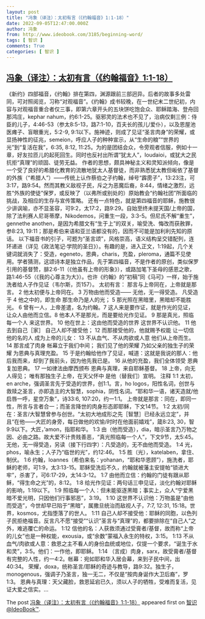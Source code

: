 ```yaml
---
layout: post
title: "冯象（译注）：太初有言（《约翰福音》1:1-18）"
date: 2022-09-05T12:47:00.000Z
author: 冯象
from: http://www.ideobook.com/3185/beginning-word/
tags: [ 智识 ]
comments: True
categories: [ 智识 ]
---
```

<!--1662382020000-->
[冯象（译注）：太初有言（《约翰福音》1:1-18）](http://www.ideobook.com/3185/beginning-word/)
------

<div>
<p>《新约》四部福音，《约翰》排在第四，渊源跟前三部迥异。后者的故事多处雷同，可对照阅览，习称“对观福音”。《约翰》成书较晚，在一世纪末二世纪初，内容与对观福音重合者仅三事，即第六章开头的五块饼吃饱会众、耶稣踏海、登舟回那鸿庄，kephar nahum，约6:1-25。驱邪灵的法术也不见了，治病仅剩三例：侍臣的儿子，4:46-53（参太8:5-13，路7:1-10，百夫长的孩儿/爱仆），以及恩屋池医瘫子、盲眼重光，5:2-9, 9:1以下。施神迹，则成了见证“圣言肉身”的荣耀，或显扬神性的征兆，semeion，呼应人子的种种宣示，从“生命的粮”“世界的光”到“复活在我”，6:35, 8:12, 11:25。为的是团结会众，令旁观者信服，例如十一章，好友拉匝儿的起死回生。同时也反衬出所谓“犹太人”，Ioudaioi，或犹大之民抗拒“真理”的顽固、徒劳无益。 作者的思想，颇具神秘主义和灵知派倾向，像是一个受了良好的希腊化教育的流散地犹太人基督徒，而非熟悉犹太教但皈依了基督的外族（“希腊人”）——传统上认作蔡伯之子约翰，绰号“霹雳子”，13:23注，可3:17，路9:54。然而其教义敌视子民，斥之为恶魔后裔，8:44，情绪之激烈，远胜“外族的使徒”保罗，或反映了（以弗所或别处的）原始教会“约翰社团”所面临的挑战，及相应的生存与宣传策略。 还有一点特色，就是第四福音的耶稣，施教很少讲讽喻，亦不显圣容，可9:2，太17:2，路9:29。自始至终未提天国/上帝的国，除了法利赛人尼哥蒂摩，Nikodemos，问重生一段，3:3-5。但尼氏不解“重生”，gennethe anothen，是因为希腊文有“生于上”的双关，喻受洗、悔改而获赦罪，参8:23, 19:11；那是希伯来语和亚兰语都没有的，因而不可能是加利利先知的原话。 以下福音书的引子，可题为“圣言颂”，风格崇高，语义结构呈交错配列，连环递进（详见《政法笔记·学院的圣日》）。有趣的是，进入正文，1:19起，几个关键词就消失了：受造，egeneto，恩典，charis，充盈，pleroma，通篇不见使用。学者猜测，这颂诗本是独立作品，先于第四福音，不是作者的原创，类似保罗引用的基督赞，腓2:6-11（《他虽有上帝的形象》），或路加笔下圣母的感恩之歌，路1:46-55（《我的心尊主为大》）。也许《约翰》的“初稿”同《马可》一样，始于施洗者给人子作见证（韦尔斯，页157）。 太初有言： 那言与上帝同在，上帝就是那言。 2 他太初便与上帝同在。 3 万物由他而受造—— 无他，无一得受造。 凡受造于 4 他之中的，即生命 那生命乃是人的光； 5 那光照在黑暗里，黑暗却不能胜光。 6 曾有一人，上帝差遣，名为约翰。7 这人来是要作证，就是作光的见证，让众人由他而立信。8 他本人不是那光，而是要给光作见证。 9 那是真光，照临每一个人 来这世界。 10 他在世上：这由他而受造的世界 这世界不认识他。 11 他去到自己［家］ 自己人却不接受他； 12 而那接受他的，他就赐予权能 让一切信他的名的人 成为上帝的儿女： 13 不从血气、不从肉欲或人意 他们从上帝而生。 14 那言成了肉身 帐幕立于我们中间； 我们见了他的荣耀 乃如父亲的独生子的荣耀 为恩典与真理充盈。 15 于是约翰给他作了见证，喊道：这就是我说的那人：他后我而来，却到了我前头，因为他先我已是。 16 从他的充盈，我们全体领受 恩典复加恩典。 17 一如律法由摩西颁布 恩典与真理，来自耶稣基督。 18 上帝，向无人得见； 唯有那独生子上帝，在天父怀中 是他（替我们）宣明。 注释 1:1 太初，en arche，强调圣言先于受造的世界，创1:1。言，ho logos，阳性名词，创世与救赎之圣言，亦即造主的大智慧，sophia，阴性名词。“耶和华一语，诸天造就/他启唇一呼，星空万象”，诗33:6, 107:20，约一1:1。 上帝就是那言：同在，即同一性，所言与言者合一；而圣言降世的肉身形态即耶稣，下文14节。 1:2 太初/同在：圣言/大智慧曾参与创世。“太初大地成形之先［智慧］已经永远立定”，并且“在他——大匠的身旁，每日做他的欢愉/时时在他面前嬉戏”，箴8:23, 30，智9:9以下。大匠，&#8217;amon，指耶和华。 1:3 由（他而受造），dia，暗示圣言乃万物之因、必由之路。故大爱不计贵贱善恶，“真光照临每一个人”，下文9节，太5:45。 无他，无一得受造，另读（接下行四字）：凡受造的，无不由他而受造。 1:4 光，phos，喻永生；人子乃“临世的光”，约12:46。 1:5 胜（光），katelaben，拿住、制伏。 1:6 约翰，Ioannes（希伯来名：yohanan，“耶和华恩顾”），施洗者，耶稣的老师，可1:9，太3:13-15。耶稣受洗后不久，约翰就被藩主安提帕“锁进大牢”，杀害了，可6:17-29，太14:3-12。 1:7 由他而立信：约翰的门徒有跟从耶稣，“得生命之光”的，8:12。 1:8 给光作见证：两句话三申见证，淡化约翰对耶稣的影响，1:19以下。 1:9 照临每一个人：但未能驱逐黑暗；事实上，众人“宁爱黑暗不爱光明，只因他们行事邪恶”，3:19。 1:10 这世界不认识他：万物虽是“由他而受造”，今世却早已陷于“黑暗”，属撒旦统治而敌视人子，7:7, 12:31, 15:18。世界，kosmos，尤指堕落了的世人。 1:11 自己人却不接受他：耶稣的同胞，以色列子民拒绝福音。反言凡不愿“接受”“认识”圣言与“真理”的，都要排除在“自己人”之外，难逃覆亡的命运。 1:12 信他的名：人获救须通过受膏者/基督，故而称“上帝的儿女”也是一种权能，exousia，或“余数”蒙福入永生的特权，3:15。 1:13 不从血气/肉欲或人意：救恩之主不看人的身份血统或地位，仅提一个要求，“诞生于水和灵”，3:5。他们：一作他，即耶稣。 1:14 （言成）肉身，sarx，故受膏者/基督有完整的人性，约一4:2。帐幕：宛如耶和华入居会幕，来到子民中间，出40:34。 荣耀，doxa，统称圣言/耶稣的奇迹与教导，路9:32。独生子，monogenous，强调子乃圣言，独一无二，不仅是“按肉身诞作大卫后裔”，罗1:3。 恩典与真理：天父藏脸，救恩延宕已久，须以人子的牺牲，受难而复活，见证大爱之信实。...</p><p>The post <a rel="nofollow" href="http://www.ideobook.com/3185/beginning-word/">冯象（译注）：太初有言（《约翰福音》1:1-18）</a> appeared first on <a rel="nofollow" href="http://www.ideobook.com">智识@IdeoBook™</a>.</p>
</div>
